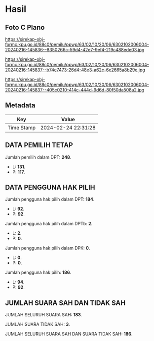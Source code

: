 # Hasil

## Foto C Plano

https://sirekap-obj-formc.kpu.go.id/88c0/pemilu/ppwp/63/02/10/20/06/6302102006004-20240216-145836--8350266c-59d4-42e7-9ef4-219c488ede03.jpg

https://sirekap-obj-formc.kpu.go.id/88c0/pemilu/ppwp/63/02/10/20/06/6302102006004-20240216-145837--b74c7473-26d4-48e3-a62c-6e2665a8b29e.jpg

https://sirekap-obj-formc.kpu.go.id/88c0/pemilu/ppwp/63/02/10/20/06/6302102006004-20240216-145837--405c0210-414c-444d-9d6d-80f50da508a2.jpg


## Metadata

| Key        | Value               |
| ---------- | ------------------- |
| Time Stamp | 2024-02-24 22:31:28 |


## DATA PEMILIH TETAP

Jumlah pemilih dalam DPT: **248**.
 * L: **131**.
 * P: **117**.

## DATA PENGGUNA HAK PILIH

Jumlah pengguna hak pilih dalam DPT: **184**.
 * L: **92**.
 * P: **92**.

Jumlah pengguna hak pilih dalam DPTb: **2**.
 * L: **2**.
 * P: **0**.

Jumlah pengguna hak pilih dalam DPK: **0**.
 * L: **0**.
 * P: **0**.

Jumlah pengguna hak pilih: **186**.
 * L: **94**.
 * P: **92**.

## JUMLAH SUARA SAH DAN TIDAK SAH

JUMLAH SELURUH SUARA SAH: **183**.

JUMLAH SUARA TIDAK SAH: **3**.

JUMLAH SELURUH SUARA SAH DAN SUARA TIDAK SAH: **186**.


